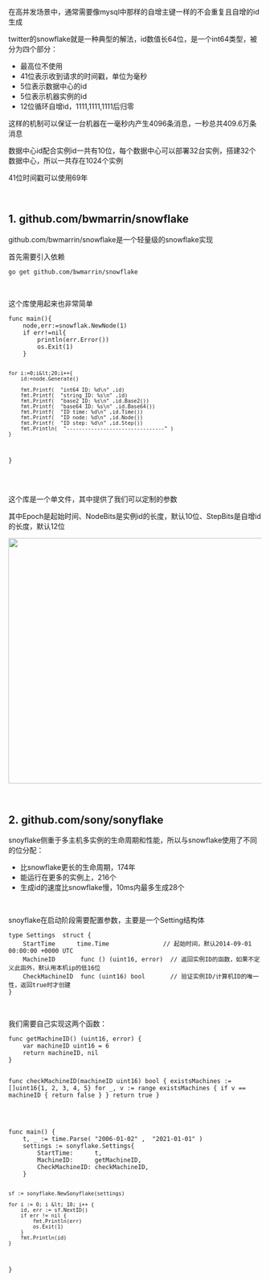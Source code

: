 <p>在高并发场景中，通常需要像mysql中那样的自增主键一样的不会重复且自增的id生成</p>
<p>twitter的snowflake就是一种典型的解法，id数值长64位，是一个int64类型，被分为四个部分：</p>
<ul>
<li>最高位不使用</li>
<li>41位表示收到请求的时间戳，单位为毫秒</li>
<li>5位表示数据中心的id</li>
<li>5位表示机器实例的id</li>
<li>12位循环自增id，1111,1111,1111后归零</li>
</ul>
<p>这样的机制可以保证一台机器在一毫秒内产生4096条消息，一秒总共409.6万条消息</p>
<p>数据中心id配合实例id一共有10位，每个数据中心可以部署32台实例，搭建32个数据中心，所以一共存在1024个实例</p>
<p>41位时间戳可以使用69年</p>
<p>&nbsp;</p>
<h2>1.&nbsp;github.com/bwmarrin/snowflake</h2>
<p>github.com/bwmarrin/snowflake是一个轻量级的snowflake实现</p>
<p>首先需要引入依赖</p>
<pre class="language-bash"><code>go get github.com/bwmarrin/snowflake</code></pre>
<p>&nbsp;</p>
<p>这个库使用起来也非常简单</p>
<pre class="language-go"><code>func main(){
    node,err:=snowflak.NewNode(1)
    if err!=nil{
        println(err.Error())
        os.Exit(1)
    }

    for i:=0;i&lt;20;i++{
        id:=node.Generate()

        fmt.Printf(  "int64 ID: %d\n" ,id)
        fmt.Printf(  "string ID: %s\n" ,id)
        fmt.Printf(  "base2 ID: %s\n" ,id.Base2())
        fmt.Printf(  "base64 ID: %s\n" ,id.Base64())
        fmt.Printf(  "ID time: %d\n" ,id.Time())
        fmt.Printf(  "ID node: %d\n" ,id.Node())
        fmt.Printf(  "ID step: %d\n" ,id.Step())
        fmt.Println(  "--------------------------------" )
    }
}</code></pre>
<p>&nbsp;</p>
<p>这个库是一个单文件，其中提供了我们可以定制的参数</p>
<p>其中Epoch是起始时间、NodeBits是实例id的长度，默认10位、StepBits是自增id的长度，默认12位</p>
<p><img src="https://img2022.cnblogs.com/blog/2794988/202204/2794988-20220407213342263-1248115563.png" alt="" width="831" height="488" loading="lazy" /></p>
<p>&nbsp;</p>
<h2>2.&nbsp;github.com/sony/sonyflake</h2>
<p>snoyflake侧重于多主机多实例的生命周期和性能，所以与snowflake使用了不同的位分配：</p>
<ul>
<li>比snowflake更长的生命周期，174年</li>
<li>能运行在更多的实例上，216个</li>
<li>生成id的速度比snowflake慢，10ms内最多生成28个</li>
</ul>
<p>&nbsp;</p>
<p>snoyflake在启动阶段需要配置参数，主要是一个Setting结构体</p>
<pre class="language-go"><code>type Settings  struct {
    StartTime&nbsp;&nbsp;&nbsp;&nbsp;&nbsp; time.Time&nbsp;&nbsp;&nbsp;&nbsp;&nbsp;&nbsp;&nbsp;&nbsp;&nbsp;&nbsp;&nbsp;&nbsp;&nbsp;  // 起始时间，默认2014-09-01 00:00:00 +0000 UTC
    MachineID&nbsp;&nbsp;&nbsp;&nbsp;&nbsp;  func () (uint16, error)  // 返回实例ID的函数，如果不定义此函外，默认用本机ip的低16位
    CheckMachineID  func (uint16) bool&nbsp;&nbsp;&nbsp;&nbsp;&nbsp;  // 验证实例ID/计算机ID的唯一性，返回true时才创建
}</code></pre>
<p>&nbsp;</p>
<p>我们需要自己实现这两个函数：</p>
<pre class="language-go"><code>func getMachineID() (uint16, error) {
    var machineID uint16 = 6
    return machineID, nil
}

func checkMachineID(machineID uint16) bool {
    existsMachines := []uint16{1, 2, 3, 4, 5}
    for _, v :=  range existsMachines {
        if v == machineID {
            return false
        }
    }
    return true
}
</code></pre>
<p>&nbsp;</p>
<pre class="language-go"><code>func main() {
    t, _ := time.Parse( "2006-01-02" ,  "2021-01-01" )
    settings := sonyflake.Settings{
        StartTime:&nbsp;&nbsp;&nbsp;&nbsp;&nbsp; t,
        MachineID:&nbsp;&nbsp;&nbsp;&nbsp;&nbsp; getMachineID,
        CheckMachineID: checkMachineID,
    }

    sf := sonyflake.NewSonyflake(settings)

    for i := 0; i &lt; 10; i++ {
        id, err := sf.NextID()
        if err != nil {
            fmt.Println(err)
            os.Exit(1)
        }
        fmt.Println(id)
    }
}</code></pre>
<p>&nbsp;</p>